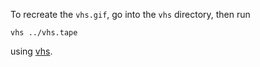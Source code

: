 To recreate the `vhs.gif`, go into the `vhs` directory, then run
```
vhs ../vhs.tape
```
using [vhs](https://github.com/charmbracelet/vhs).

